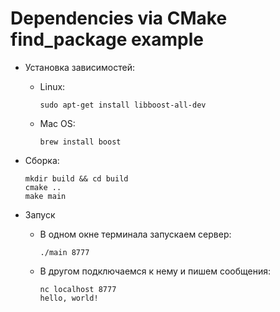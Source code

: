 # Dependencies via CMake find_package example

* Установка зависимостей:

  * Linux:

    ```shell
    sudo apt-get install libboost-all-dev
    ```

  * Mac OS:

    ```shell
    brew install boost
    ```

* Сборка:

  ```shell
  mkdir build && cd build
  cmake ..
  make main
  ```

* Запуск

  * В одном окне терминала запускаем сервер:
    ```shell
    ./main 8777
    ```

  * В другом подключаемся к нему и пишем сообщения:
    ```shell
    nc localhost 8777
    hello, world!
    ```
